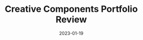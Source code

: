 ---
layout: post
title: Creative Components Portfolio Review
date: 2023-01-19
category: Livestream
description: Developing libraries of isolated assets for creative professionals
redirect: https://www.behance.net/videos/3c2973cb-acaa-4318-90d0-ba9466c14c86/Adobe-Stock-Creative-Components-Portfolio-Review-EN
---